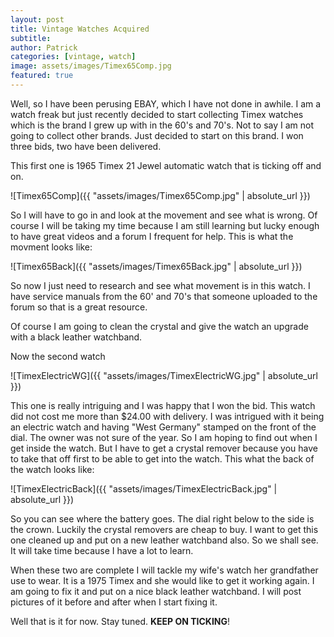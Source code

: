 ```yaml
---
layout: post
title: Vintage Watches Acquired
subtitle:
author: Patrick
categories: [vintage, watch]
image: assets/images/Timex65Comp.jpg
featured: true
---
```


Well, so I have been perusing EBAY, which I have not done in awhile. I am a watch freak but just recently decided to start collecting Timex watches which is the brand I grew up with in the 60's and 70's. Not to say I am not going to collect other brands. Just decided to start on this brand. I won three bids, two have been delivered.

This first one is 1965 Timex 21 Jewel automatic watch that is ticking off and on. 

![Timex65Comp]({{ "assets/images/Timex65Comp.jpg" | absolute_url }})

So I will have to go in and look at the movement and see what is wrong. Of course I will be taking my time because I am still learning but lucky enough to have great videos and a forum I frequent for help. This is what the movment looks like:

![Timex65Back]({{ "assets/images/Timex65Back.jpg" | absolute_url }})

So now I just need to research and see what movement is in this watch. I have service manuals from the 60' and 70's that someone uploaded to the forum so that is a great resource. 

Of course I am going to clean the crystal and give the watch an upgrade with a black leather watchband. 

Now the second watch 

![TimexElectricWG]({{ "assets/images/TimexElectricWG.jpg" | absolute_url }})

This one is really intriguing and I was happy that I won the bid. This watch did not cost me more than $24.00 with delivery. I was intrigued with it being an electric watch and having "West Germany" stamped on the front of the dial. The owner was not sure of the year. So I am hoping to find out when I get inside the watch. But I have to get a crystal remover because you have to take that off first to be able to get into the watch. This what the back of the watch looks like:

![TimexElectricBack]({{ "assets/images/TimexElectricBack.jpg" | absolute_url }})

So you can see where the battery goes. The dial right below to the side is the crown. Luckily the crystal removers are cheap to buy. I want to get this one cleaned up and put on a new leather watchband also. So we shall see. It will take time because I have a lot to learn. 

When these two are complete I will tackle my wife's watch her grandfather use to wear. It is a 1975 Timex and she would like to get it working again. I am going to fix it and put on a nice black leather watchband. I will post pictures of it before and after when I start fixing it. 

Well that is it for now. Stay tuned. **KEEP ON TICKING**!

